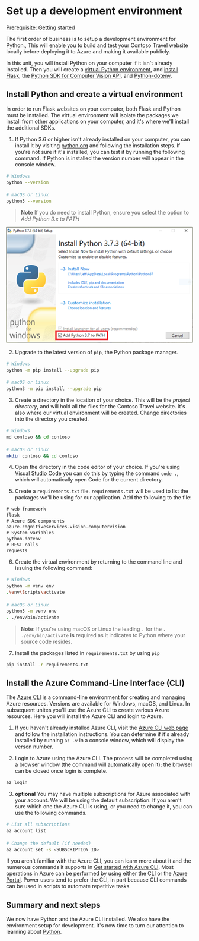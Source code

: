 # Set up a development environment

[Prerequisite: Getting started](../2-computer-vision-text-analytics.md)

The first order of business is to setup a development environment for Python., This will enable you to build and test your Contoso Travel website locally before deploying it to Azure and making it available publicly.

In this unit, you will install Python on your computer if it isn't already installed. Then you will create a [virtual Python environment](https://docs.python.org/3/library/venv.html), and [install Flask](https://flask.palletsprojects.com/en/1.1.x/installation/), the [Python SDK for Computer Vision API](https://pypi.org/project/azure-cognitiveservices-vision-computervision/), and [Python-dotenv](https://github.com/theskumar/python-dotenv).

## Install Python and create a virtual environment

In order to run Flask websites on your computer, both Flask and Python must be installed. The virtual environment will isolate the packages we install from other applications on your computer, and it's where we'll install the additional SDKs.

1. If Python 3.6 or higher isn't already installed on your computer, you can install it by visiting [python.org](https://python.org) and following the installation steps. If you're not sure if it's installed, you can test it by running the following command. If Python is installed the version number will appear in the console window.

``` bash
# Windows
python --version

# macOS or Linux
python3 --version
```

> **Note** If you do need to install Python, ensure you select the option to *Add Python 3.x to PATH*

![Dialog box for installing Python showing PATH option selected](../images/vision_python.png)

2. Upgrade to the latest version of `pip`, the Python package manager.

``` bash
# Windows
python -m pip install --upgrade pip

# macOS or Linux
python3 -m pip install --upgrade pip
```

3. Create a directory in the location of your choice. This will be the *project directory*, and will hold all the files for the Contoso Travel website. It's also where our virtual environment will be created. Change directories into the directory you created.

``` bash
# Windows
md contoso && cd contoso

# macOS or Linux
mkdir contoso && cd contoso
```

4. Open the directory in the code editor of your choice. If you're using [Visual Studio Code](https://code.visualstudio.com/) you can do this by typing the command `code .`, which will automatically open Code for the current directory.

5. Create a `requirements.txt` file. `requirements.txt` will be used to list the packages we'll be using for our application. Add the following to the file:

```
# web framework
flask
# Azure SDK components
azure-cognitiveservices-vision-computervision
# System variables
python-dotenv
# REST calls
requests
```

6. Create the virtual environment by returning to the command line and issuing the following command:

``` bash
# Windows
python -m venv env
.\env\Scripts\activate

# macOS or Linux
python3 -m venv env
. ./env/bin/activate
```

> **Note:** If you're using macOS or Linux the leading `.` for the `. ./env/bin/activate` **is** required as it indicates to Python where your source code resides.

7. Install the packages listed in `requirements.txt` by using `pip`

``` bash
pip install -r requirements.txt
```

## Install the Azure Command-Line Interface (CLI)

The [Azure CLI](https://docs.microsoft.com/cli/azure/get-started-with-azure-cli?view=azure-cli-latest) is a command-line environment for creating and managing Azure resources. Versions are available for Windows, macOS, and Linux. In subsequent unites you'll use the Azure CLI to create various Azure resources. Here you will install the Azure CLI and login to Azure.

1. If you haven't already installed Azure CLI, visit the [Azure CLI web page](https://docs.microsoft.com/en-us/cli/azure/install-azure-cli?view=azure-cli-latest) and follow the installation instructions. You can determine if it's already installed by running `az -v` in a console window, which will display the verson number.

2. Login to Azure using the Azure CLI. The process will be completed using a browser window (the command will automatically open it); the browser can be closed once login is complete.

``` bash
az login
```

3. **optional** You may have multiple subscriptions for Azure associated with your account. We will be using the default subscription. If you aren't sure which one the Azure CLI is using, or you need to change it, you can use the following commands.

``` bash
# List all subscriptions
az account list

# Change the default (if needed)
az account set -s <SUBSCRIPTION_ID>
```

If you aren't familiar with the Azure CLI, you can learn more about it and the numerous commands it supports in [Get started with Azure CLI](https://docs.microsoft.com/en-us/cli/azure/get-started-with-azure-cli?view=azure-cli-latest). Most operations in Azure can be performed by using either the CLI or the [Azure Portal](https://portal.azure.com). Power users tend to prefer the CLI, in part because CLI commands can be used in scripts to automate repetitive tasks.

## Summary and next steps

We now have Python and the Azure CLI installed. We also have the environment setup for development. It's now time to turn our attention to learning about [Python](./python.md).
